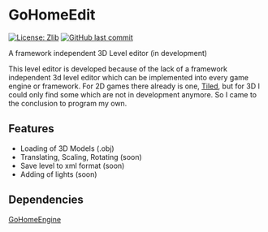 # GoHomeEdit
[![License: Zlib](https://img.shields.io/badge/License-Zlib-green.svg)](https://github.com/PucklaMotzer09/GoHomeEdit/blob/master/LICENSE.md)
[![GitHub last commit](https://img.shields.io/github/last-commit/PucklaMotzer09/GoHomeEdit.svg)](https://github.com/PucklaMotzer09/GoHomeEdit/commits/master)

A framework independent 3D Level editor (in development)

This level editor is developed because of the lack of a framework independent 3d level editor which can be implemented into every game engine or framework. For 2D games there already is one, [Tiled](https://mapeditor.org), but for 3D I could only find some which are not in development anymore. So I came to the conclusion to program my own.

## Features
+ Loading of 3D Models (.obj)
+ Translating, Scaling, Rotating (soon)
+ Save level to xml format (soon)
+ Adding of lights (soon)

## Dependencies
[GoHomeEngine](https://github.com/PucklaMotzer09/GoHomeEngine)
